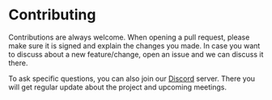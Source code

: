 # Contributing

Contributions are always welcome. When opening a pull request, please make sure it is signed and explain the changes you made. In case you want to discuss about a new feature/change, open an issue and we can discuss it there.

To ask specific questions, you can also join our [Discord](https://discord.gg/ac2AfUaV) server. There you will get regular update about the project and upcoming meetings.
